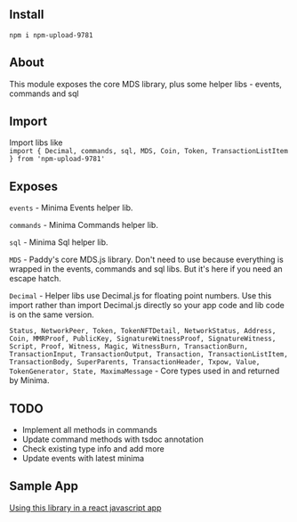 ## Install
`npm i npm-upload-9781`

## About
This module exposes the core MDS library, plus some helper libs - events, commands and sql

## Import

Import libs like   
`import { Decimal, commands, sql, MDS, Coin, Token, TransactionListItem } from 'npm-upload-9781'`

## Exposes

`events` - Minima Events helper lib.  

`commands` - Minima Commands helper lib.  

`sql` - Minima Sql helper lib.  

`MDS` - Paddy's core MDS.js library. Don't need to use because everything is wrapped in the events, commands and sql libs. But it's here if you need an escape hatch.  

`Decimal` - Helper libs use Decimal.js for floating point numbers. Use this import rather than import Decimal.js directly so your app code and lib code is on the same version.  

`Status, NetworkPeer, Token, TokenNFTDetail, NetworkStatus, Address, Coin, MMRProof, PublicKey, SignatureWitnessProof, SignatureWitness, Script, Proof, Witness, Magic, WitnessBurn, TransactionBurn, TransactionInput, TransactionOutput, Transaction, TransactionListItem, TransactionBody, SuperParents, TransactionHeader, Txpow, Value, TokenGenerator, State, MaximaMessage` - Core types used in and returned by Minima.  


## TODO
- Implement all methods in commands
- Update command methods with tsdoc annotation
- Check existing type info and add more
- Update events with latest minima


## Sample App

[Using this library in a react javascript app](https://github.com/neilshah2000/npm-mds-install-test)